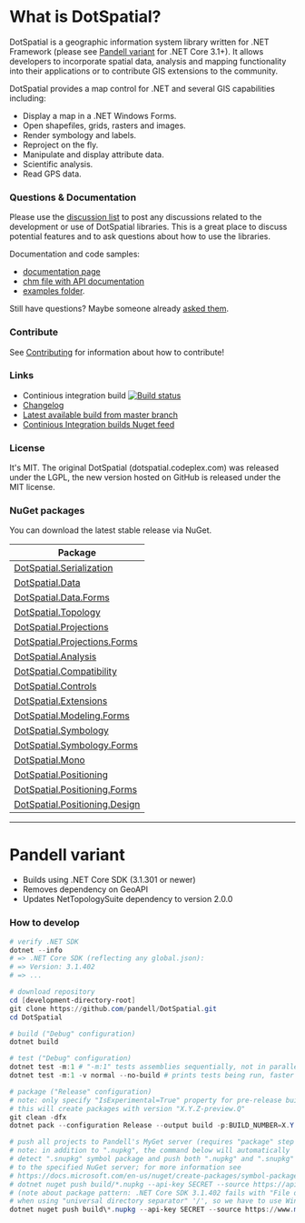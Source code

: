 # What is DotSpatial?

DotSpatial is a geographic information system library written for .NET Framework (please see [Pandell variant](#pandell-variant) for .NET Core 3.1+).
It allows developers to incorporate spatial data, analysis and mapping functionality into their applications or to contribute GIS extensions to the community.

DotSpatial provides a map control for .NET and several GIS capabilities including:

* Display a map in a .NET Windows Forms.
* Open shapefiles, grids, rasters and images.
* Render symbology and labels.
* Reproject on the fly.
* Manipulate and display attribute data.
* Scientific analysis.
* Read GPS data.

### Questions & Documentation

Please use the [discussion list](https://dotspatial.codeplex.com/discussions) to post any discussions related to the development or use of DotSpatial libraries. This is a great place to discuss potential features and to ask questions about how to use the libraries.

Documentation and code samples:
* [documentation page](https://dotspatial.codeplex.com/documentation) 
* [chm file with API documentation](https://github.com/DotSpatial/DotSpatial/tree/master/Source/Documentation/DotSpatial.chm)
* [examples folder](https://github.com/DotSpatial/DotSpatial/tree/master/Source/Examples).

Still have questions? Maybe someone already [asked them](https://github.com/DotSpatial/DotSpatial/issues?utf8=✓&q=label%3Aquestion).

### Contribute

See [Contributing](.github/CONTRIBUTING.md) for information about how to contribute!

### Links

* Continious integration build [![Build status](https://ci.appveyor.com/api/projects/status/7tof6s7m07qdad3b/branch/master?svg=true)](https://ci.appveyor.com/project/mogikanin/dotspatial/branch/master)
* [Changelog](https://github.com/DotSpatial/DotSpatial/blob/master/Changelog.md)
* [Latest available build from master branch](https://ci.appveyor.com/api/projects/mogikanin/dotspatial/artifacts/Source/bin/Release.zip?branch=master)
* [Continious Integration builds Nuget feed](https://ci.appveyor.com/nuget/dotspatial)

### License

It's MIT. The original DotSpatial (dotspatial.codeplex.com) was released under the LGPL, the new version hosted on GitHub is released under the MIT license.

### NuGet packages
You can download the latest stable release via NuGet.

Package | 
--------|
[	DotSpatial.Serialization](https://www.nuget.org/packages/DotSpatial.Serialization) |
[	DotSpatial.Data](https://www.nuget.org/packages/DotSpatial.Data) |
[	DotSpatial.Data.Forms](https://www.nuget.org/packages/DotSpatial.Data.Forms) |
[	DotSpatial.Topology](https://www.nuget.org/packages/DotSpatial.Topology) |
[	DotSpatial.Projections](https://www.nuget.org/packages/DotSpatial.Projections) |
[	DotSpatial.Projections.Forms](https://www.nuget.org/packages/DotSpatial.Projections.Forms) |
[	DotSpatial.Analysis](https://www.nuget.org/packages/DotSpatial.Analysis) |
[	DotSpatial.Compatibility](https://www.nuget.org/packages/DotSpatial.Compatibility) |
[	DotSpatial.Controls](https://www.nuget.org/packages/DotSpatial.Controls) |
[	DotSpatial.Extensions](https://www.nuget.org/packages/DotSpatial.Extensions) |
[	DotSpatial.Modeling.Forms](https://www.nuget.org/packages/DotSpatial.Modeling.Forms) |
[	DotSpatial.Symbology](https://www.nuget.org/packages/DotSpatial.Symbology) |
[	DotSpatial.Symbology.Forms](https://www.nuget.org/packages/DotSpatial.Symbology.Forms) |
[	DotSpatial.Mono](https://www.nuget.org/packages/DotSpatial.Mono) |
[	DotSpatial.Positioning](https://www.nuget.org/packages/DotSpatial.Positioning) |
[	DotSpatial.Positioning.Forms](https://www.nuget.org/packages/DotSpatial.Positioning.Forms) |
[	DotSpatial.Positioning.Design](https://www.nuget.org/packages/DotSpatial.Positioning.Design) |

---

# Pandell variant

- Builds using .NET Core SDK (3.1.301 or newer)
- Removes dependency on GeoAPI
- Updates NetTopologySuite dependency to version 2.0.0

### How to develop

```powershell
# verify .NET SDK
dotnet --info
# => .NET Core SDK (reflecting any global.json):
# => Version: 3.1.402
# => ...

# download repository
cd [development-directory-root]
git clone https://github.com/pandell/DotSpatial.git
cd DotSpatial

# build ("Debug" configuration)
dotnet build

# test ("Debug" configuration)
dotnet test -m:1 # "-m:1" tests assemblies sequentially, not in parallel
dotnet test -m:1 -v normal --no-build # prints tests being run, faster startup, sequential

# package ("Release" configuration)
# note: only specify "IsExperimental=True" property for pre-release builds
# this will create packages with version "X.Y.Z-preview.Q"
git clean -dfx
dotnet pack --configuration Release --output build -p:BUILD_NUMBER=X.Y.Z.Q -p:IsExperimental=True

# push all projects to Pandell's MyGet server (requires "package" step above to be run first)
# note: in addition to ".nupkg", the command below will automatically
# detect ".snupkg" symbol package and push both ".nupkg" and ".snupkg"
# to the specified NuGet server; for more information see
# https://docs.microsoft.com/en-us/nuget/create-packages/symbol-packages-snupkg
# dotnet nuget push build/*.nupkg --api-key SECRET --source https://api.nuget.org/v3/index.json
# (note about package pattern: .NET Core SDK 3.1.402 fails with "File does not exist"
# when using "universal directory separator" '/', so we have to use Windows-only '\' for now)
dotnet nuget push build\*.nupkg --api-key SECRET --source https://www.myget.org/F/pandell-nuget/auth/SECRET/api/v3/index.json
```
